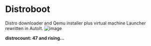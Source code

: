 # Distroboot
Distro downloader and Qemu installer plus virtual machine Launcher rewritten in AutoIt.
![image](https://github.com/user-attachments/assets/c4a59d4f-ba7e-4655-ae57-26b8e9afc810)

<b>distrocount: 47 and rising...</b>
